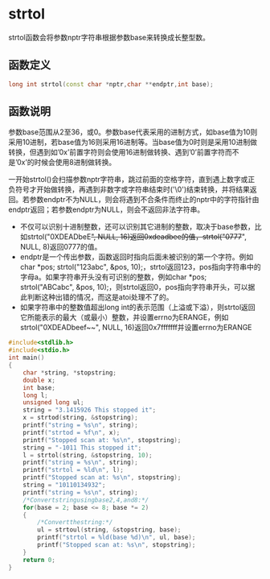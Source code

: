 <!-- strtol.md --- 
;; 
;; Description: 
;; Author: Hongyi Wu(吴鸿毅)
;; Email: wuhongyi@qq.com 
;; Created: 三 7月  5 19:38:14 2017 (+0800)
;; Last-Updated: 三 7月  5 19:40:24 2017 (+0800)
;;           By: Hongyi Wu(吴鸿毅)
;;     Update #: 1
;; URL: http://wuhongyi.cn -->

# strtol

strtol函数会将参数nptr字符串根据参数base来转换成长整型数。


## 函数定义

```cpp
long int strtol(const char *nptr,char **endptr,int base);
```

## 函数说明


参数base范围从2至36，或0。参数base代表采用的进制方式，如base值为10则采用10进制，若base值为16则采用16进制等。当base值为0时则是采用10进制做转换，但遇到如’0x’前置字符则会使用16进制做转换、遇到’0’前置字符而不是’0x’的时候会使用8进制做转换。

一开始strtol()会扫描参数nptr字符串，跳过前面的空格字符，直到遇上数字或正负符号才开始做转换，再遇到非数字或字符串结束时('\0')结束转换，并将结果返回。若参数endptr不为NULL，则会将遇到不合条件而终止的nptr中的字符指针由endptr返回；若参数endptr为NULL，则会不返回非法字符串。


- 不仅可以识别十进制整数，还可以识别其它进制的整数，取决于base参数，比如strtol("0XDEADbeE~~", NULL, 16)返回0xdeadbee的值，strtol("0777~~", NULL, 8)返回0777的值。
- endptr是一个传出参数，函数返回时指向后面未被识别的第一个字符。例如char *pos; strtol("123abc", &pos, 10);，strtol返回123，pos指向字符串中的字母a。如果字符串开头没有可识别的整数，例如char *pos; strtol("ABCabc", &pos, 10);，则strtol返回0，pos指向字符串开头，可以据此判断这种出错的情况，而这是atoi处理不了的。
- 如果字符串中的整数值超出long int的表示范围（上溢或下溢），则strtol返回它所能表示的最大（或最小）整数，并设置errno为ERANGE，例如strtol("0XDEADbeef~~", NULL, 16)返回0x7fffffff并设置errno为ERANGE


```cpp
#include<stdlib.h>
#include<stdio.h>
int main()
{
    char *string, *stopstring;
    double x;
    int base;
    long l;
    unsigned long ul;
    string = "3.1415926 This stopped it";
    x = strtod(string, &stopstring);
    printf("string = %s\n", string);
    printf("strtod = %f\n", x);
    printf("Stopped scan at: %s\n", stopstring);
    string = "-1011 This stopped it";
    l = strtol(string, &stopstring, 10);
    printf("string = %s\n", string);
    printf("strtol = %ld\n", l);
    printf("Stopped scan at: %s\n", stopstring);
    string = "10110134932";
    printf("string = %s\n", string);
    /*Convertstringusingbase2,4,and8:*/
    for(base = 2; base <= 8; base *= 2)
    {
        /*Convertthestring:*/
        ul = strtoul(string, &stopstring, base);
        printf("strtol = %ld(base %d)\n", ul, base);
        printf("Stopped scan at: %s\n", stopstring);
    }
    return 0;
}
```




<!-- strtol.md ends here -->
